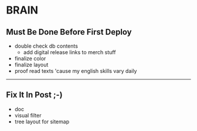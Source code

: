 # BRAIN

## Must Be Done Before First Deploy

- double check db contents
  - add digital release links to merch stuff
- finalize color
- finalize layout
- proof read texts 'cause my english skills vary daily

---

## Fix It In Post ;-)

- doc
- visual filter
- tree layout for sitemap
